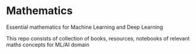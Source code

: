 # Mathematics
Essential mathematics for Machine Learning and Deep Learning  

This repo consists of collection of books, resources, notebooks of relevant maths concepts for ML/AI domain

